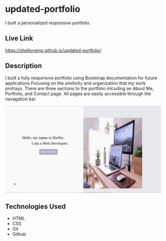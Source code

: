 # updated-portfolio
I built a personalized responsive portfolio.

## Live Link

https://shelbyreins.github.io/updated-portfolio/


## Description


I built a fully responsive portfolio using Bootstrap documentation for future applications Focusing on the similicity and organization that my work protrays. There are three sections to the portfolio inlcuding an About Me, Portfolio, and Contact page. All pages are easily accessible through the navagation bar.
 
<img src = "images/portfolio.gif" width="600px"/>


## Technologies Used
- HTML
- CSS
- Git
- Github

